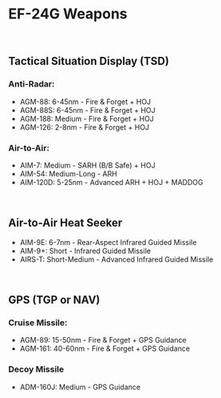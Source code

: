 # EF-24G Weapons

<br>

## **Tactical Situation Display (TSD)**

### **Anti-Radar:**

-   AGM-88: 6-45nm - Fire & Forget + HOJ
-   AGM-88S: 6-45nm - Fire & Forget + HOJ
-   AGM-188: Medium - Fire & Forget + HOJ
-   AGM-126: 2-8nm - Fire & Forget + HOJ

### **Air-to-Air:**

-   AIM-7: Medium - SARH (B/B Safe) + HOJ
-   AIM-54: Medium-Long - ARH
-   AIM-120D: 5-25nm - Advanced ARH + HOJ + MADDOG

<br>

## **Air-to-Air Heat Seeker**

-   AIM-9E: 6-7nm - Rear-Aspect Infrared Guided Missile
-   AIM-9+: Short - Infrared Guided Missile
-   AIRS-T: Short-Medium - Advanced Infrared Guided Missile

<br>

## **GPS (TGP or NAV)**

### **Cruise Missile:**

-   AGM-89: 15-50nm - Fire & Forget + GPS Guidance
-   AGM-161: 40-60nm - Fire & Forget + GPS Guidance

### **Decoy Missile**

-   ADM-160J: Medium - GPS Guidance

<br>
